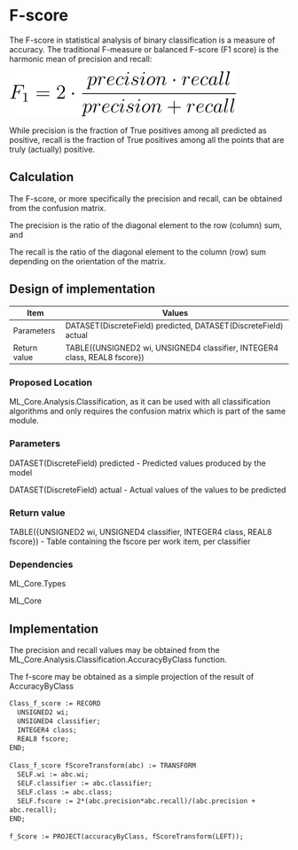 # F-score
The F-score in statistical analysis of binary classification is a measure of accuracy.
The traditional F-measure or balanced F-score (F1 score) is the harmonic mean of precision and recall:

![equation](https://github.com/suryanarayanan21/HPCC-Evaluation-metrics-for-ML-algorithms/blob/master/Planning/img/f1score.svg)

While precision is the fraction of True positives among all predicted as positive, recall is the fraction of True positives among all the points that are truly (actually) positive.
## Calculation
The F-score, or more specifically the precision and recall, can be obtained from the confusion matrix.

The precision is the ratio of the diagonal element to the row (column) sum, and

The recall is the ratio of the diagonal element to the column (row) sum depending on the orientation of the matrix.
## Design of implementation
| Item | Values |
| --- | --- |
| Parameters | DATASET(DiscreteField) predicted, DATASET(DiscreteField) actual |
| Return value | TABLE({UNSIGNED2 wi, UNSIGNED4 classifier, INTEGER4 class, REAL8 fscore}) |
### Proposed Location
ML_Core.Analysis.Classification, as it can be used with all classification algorithms and only requires the confusion matrix which is part of the same module.
### Parameters
DATASET(DiscreteField) predicted - Predicted values produced by the model

DATASET(DiscreteField) actual - Actual values of the values to be predicted
### Return value
TABLE({UNSIGNED2 wi, UNSIGNED4 classifier, INTEGER4 class, REAL8 fscore}) - Table containing the fscore per work item, per classifier
### Dependencies
ML_Core.Types

ML_Core
## Implementation
The precision and recall values may be obtained from the ML_Core.Analysis.Classification.AccuracyByClass function.

The f-score may be obtained as a simple projection of the result of AccuracyByClass

~~~
Class_f_score := RECORD
  UNSIGNED2 wi;
  UNSIGNED4 classifier;
  INTEGER4 class;
  REAL8 fscore;
END;

Class_f_score fScoreTransform(abc) := TRANSFORM
  SELF.wi := abc.wi;
  SELF.classifier := abc.classifier;
  SELF.class := abc.class;
  SELF.fscore := 2*(abc.precision*abc.recall)/(abc.precision + abc.recall);
END;

f_Score := PROJECT(accuracyByClass, fScoreTransform(LEFT));
~~~
